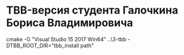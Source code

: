 # TBB-версия студента Галочкина Бориса Владимировича

cmake -G "Visual Studio 15 2017 Win64" ..\3-tbb -DTBB_ROOT_DIR="tbb_install path"

